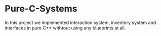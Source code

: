# Pure-C-Systems

In this project we implemented interaction system, inventory system and interfaces in pure C++ withtout using any blueprints at all.
